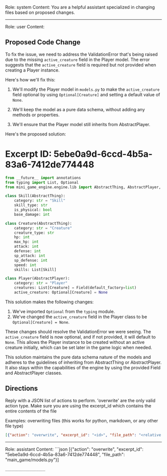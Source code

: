 Role: system
Content: You are a helpful assistant specialized in changing files based on proposed changes.
__________________
Role: user
Content: 
## Proposed Code Change
To fix the issue, we need to address the ValidationError that's being raised due to the missing `active_creature` field in the Player model. The error suggests that the `active_creature` field is required but not provided when creating a Player instance.

Here's how we'll fix this:

1. We'll modify the Player model in `models.py` to make the `active_creature` field optional by using `Optional[Creature]` and setting a default value of `None`.

2. We'll keep the model as a pure data schema, without adding any methods or properties.

3. We'll ensure that the Player model still inherits from AbstractPlayer.

Here's the proposed solution:

# Excerpt ID: 5ebe0a9d-6ccd-4b5a-83a6-7412de774448
```python main_game/models.py
from __future__ import annotations
from typing import List, Optional
from mini_game_engine.engine.lib import AbstractThing, AbstractPlayer, Field

class Skill(AbstractThing):
    category: str = "Skill"
    skill_type: str
    is_physical: bool
    base_damage: int

class Creature(AbstractThing):
    category: str = "Creature"
    creature_type: str
    hp: int
    max_hp: int
    attack: int
    defense: int
    sp_attack: int
    sp_defense: int
    speed: int
    skills: List[Skill]

class Player(AbstractPlayer):
    category: str = "Player"
    creatures: List[Creature] = Field(default_factory=list)
    active_creature: Optional[Creature] = None
```

This solution makes the following changes:

1. We've imported `Optional` from the `typing` module.
2. We've changed the `active_creature` field in the Player class to be `Optional[Creature] = None`.

These changes should resolve the ValidationError we were seeing. The `active_creature` field is now optional, and if not provided, it will default to `None`. This allows the Player instance to be created without an active creature initially, which can be set later in the game logic when needed.

This solution maintains the pure data schema nature of the models and adheres to the guidelines of inheriting from AbstractThing or AbstractPlayer. It also stays within the capabilities of the engine by using the provided Field and AbstractPlayer classes.

## Directions
Reply with a JSON list of actions to perform. 'overwrite' are the only valid action type. 
Make sure you are using the excerpt_id which contains the entire contents of the file

Examples:
overwriting files (this works for python, markdown, or any other file type)
```json output_example1
[{"action": "overwrite", "excerpt_id": "<id>", "file_path": "<relative file path>"}]
```

__________________
Role: assistant
Content: ```json
[{"action": "overwrite", "excerpt_id": "5ebe0a9d-6ccd-4b5a-83a6-7412de774448", "file_path": "main_game/models.py"}]
```
__________________
